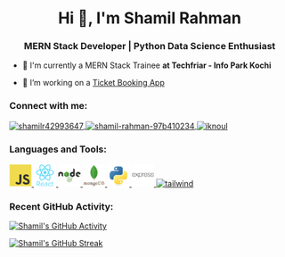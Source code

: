 <h1 align="center">Hi 👋, I'm Shamil Rahman</h1>
<h3 align="center">MERN Stack Developer | Python Data Science Enthusiast</h3>

- 🔭 I'm currently a MERN Stack Trainee **at Techfriar - Info Park Kochi**

- 👯 I’m working on a [Ticket Booking App](https://github.com/iknoul/week5_booking_app)

<h3 align="left">Connect with me:</h3>
<p align="left">
  <a href="https://twitter.com/shamilr42993647" target="blank">
    <img align="center" src="https://raw.githubusercontent.com/rahuldkjain/github-profile-readme-generator/master/src/images/icons/Social/twitter.svg" alt="shamilr42993647" height="30" width="40" />
  </a>
  <a href="https://linkedin.com/in/shamil-rahman-97b410234" target="blank">
    <img align="center" src="https://raw.githubusercontent.com/rahuldkjain/github-profile-readme-generator/master/src/images/icons/Social/linked-in-alt.svg" alt="shamil-rahman-97b410234" height="30" width="40" />
  </a>
  <a href="https://stackoverflow.com/users/iknoul" target="blank">
    <img align="center" src="https://raw.githubusercontent.com/rahuldkjain/github-profile-readme-generator/master/src/images/icons/Social/stack-overflow.svg" alt="iknoul" height="30" width="40" />
  </a>
</p>

<h3 align="left">Languages and Tools:</h3>
<p align="left">
  <a href="https://developer.mozilla.org/en-US/docs/Web/JavaScript" target="_blank" rel="noreferrer">
    <img src="https://raw.githubusercontent.com/devicons/devicon/master/icons/javascript/javascript-original.svg" alt="javascript" width="40" height="40" />
  </a>
  <a href="https://reactjs.org/" target="_blank" rel="noreferrer">
    <img src="https://raw.githubusercontent.com/devicons/devicon/master/icons/react/react-original-wordmark.svg" alt="react" width="40" height="40" />
  </a>
  <a href="https://nodejs.org" target="_blank" rel="noreferrer">
    <img src="https://raw.githubusercontent.com/devicons/devicon/master/icons/nodejs/nodejs-original-wordmark.svg" alt="nodejs" width="40" height="40" />
  </a>
  <a href="https://www.mongodb.com/" target="_blank" rel="noreferrer">
    <img src="https://raw.githubusercontent.com/devicons/devicon/master/icons/mongodb/mongodb-original-wordmark.svg" alt="mongodb" width="40" height="40" />
  </a>
  <a href="https://www.python.org" target="_blank" rel="noreferrer">
    <img src="https://raw.githubusercontent.com/devicons/devicon/master/icons/python/python-original.svg" alt="python" width="40" height="40" />
  </a>
  <a href="https://expressjs.com" target="_blank" rel="noreferrer">
    <img src="https://raw.githubusercontent.com/devicons/devicon/master/icons/express/express-original-wordmark.svg" alt="express" width="40" height="40" />
  </a>
  <a href="https://tailwindcss.com/" target="_blank" rel="noreferrer">
    <img src="https://www.vectorlogo.zone/logos/tailwindcss/tailwindcss-icon.svg" alt="tailwind" width="40" height="40" />
  </a>
  <!-- Add more icons here -->
</p>

<h3 align="left">Recent GitHub Activity:</h3>

<!-- GitHub Recent Commits -->
[![Shamil's GitHub Activity](https://github-readme-stats.vercel.app/api?username=iknoul&show_icons=true&count_private=true&include_all_commits=true&theme=radical)](https://github.com/iknoul)

<!-- GitHub Contributions Graph -->
[![Shamil's GitHub Streak](https://github-readme-streak-stats.herokuapp.com/?user=iknoul&theme=radical)](https://github.com/iknoul)
